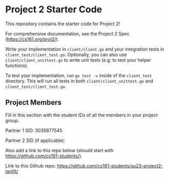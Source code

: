 # Project 2 Starter Code

This repository contains the starter code for Project 2!

For comprehensive documentation, see the Project 2 Spec (<https://cs161.org/proj2/>).

Write your implementation in `client/client.go` and your integration tests in `client_test/client_test.go`. Optionally, you can also use `client/client_unittest.go` to write unit tests (e.g: to test your helper functions).

To test your implementation, run `go test -v` inside of the `client_test` directory. This will run all tests in both `client/client_unittest.go` and `client_test/client_test.go`.

## Project Members

Fill in this section with the student IDs of all the members in your project group.

Partner 1 SID: 3035877545

Partner 2 SID (if applicable):

Also add a link to this repo below (should start with <https://github.com/cs161-students/>).

Link to this Github repo: <https://github.com/cs161-students/su23-project2-lanlllt/>
